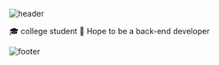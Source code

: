 ![header](https://capsule-render.vercel.app/api?type=wave&color=auto&height=300&section=header&text=Hello%20everyone&fontSize=60)

🎓 college student
🌱 Hope to be a back-end developer


![footer](https://capsule-render.vercel.app/api?type=wave&color=gradient&height=150&section=footer)
